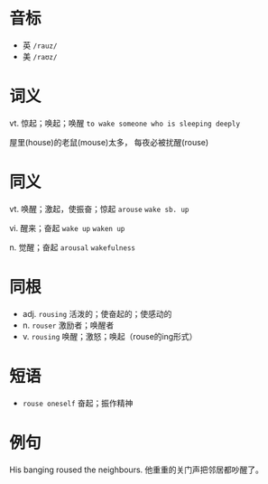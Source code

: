 # 音标

- 英 `/rauz/`
- 美 `/raʊz/`

# 词义

vt. 惊起；唤起；唤醒
`to wake someone who is sleeping deeply`



屋里(house)的老鼠(mouse)太多， 每夜必被扰醒(rouse)

# 同义

vt. 唤醒；激起，使振奋；惊起
`arouse` `wake sb. up`

vi. 醒来；奋起
`wake up` `waken up`

n. 觉醒；奋起
`arousal` `wakefulness`

# 同根

- adj. `rousing` 活泼的；使奋起的；使感动的
- n. `rouser` 激励者；唤醒者
- v. `rousing` 唤醒；激怒；唤起（rouse的ing形式）

# 短语

- `rouse oneself` 奋起；振作精神

# 例句

His banging roused the neighbours.
他重重的关门声把邻居都吵醒了。


